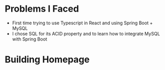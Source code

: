 # Problems I Faced
- First time trying to use Typescript in React and using Spring Boot + MySQL
- I chose SQL for its ACID property and to learn how to integrate MySQL with Spring Boot


# Building Homepage
